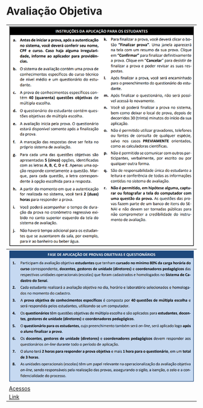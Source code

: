 # Avaliação Objetiva

|![Instruções](./instrucoes.png)|
|-|
|![Fases](./fases.png)|
|[Acessos](./acessos.md)|
|[Link](https://security.cebraspe.org.br/SENAI2024E2)|
